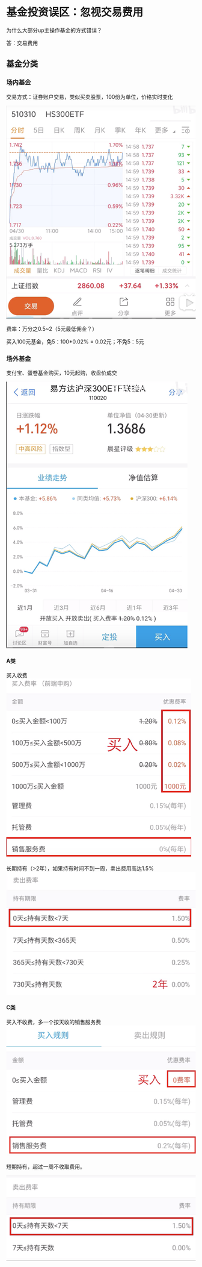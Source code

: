 # 基金投资误区：忽视交易费用

为什么大部分up主操作基金的方式错误？

答：交易费用

## 基金分类

### 场内基金

交易方式：证券账户交易，类似买卖股票，100份为单位，价格实时变化

![](./imgs/1.png)

费率：万分之0.5~2（5元最低佣金？）

买入100元基金，免5：100*0.02% = 0.02元；不免5：5元

### 场外基金

支付宝、蛋卷基金购买，10元起购，收盘价成交

![](./imgs/2.png)

#### A类

买入收费
![](./imgs/3.png)

长期持有（>2年），如果持有时间不到一周，卖出费用高达1.5%
![](./imgs/5.png)

#### C类

买入不收费，多一个按天收的销售服务费
![](./imgs/4.png)

短期持有，超过一周不收取费用。

![](./imgs/6.png)


